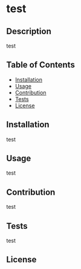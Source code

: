 # test

  ## Description
  test

  ## Table of Contents
  - [Installation](#installation)
  - [Usage](#usage)
  - [Contribution](#contribution)
  - [Tests](#tests)
  - [License](#license)

  ## Installation
  test

  ## Usage
  test

  ## Contribution
  test

  ## Tests
  test

  ## License
